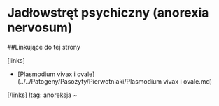 # Jadłowstręt psychiczny (anorexia nervosum)





##Linkujące do tej strony

[links]

- [Plasmodium vivax i ovale](../../Patogeny/Pasożyty/Pierwotniaki/Plasmodium vivax i ovale.md)


[/links]
!tag: anoreksja
~

